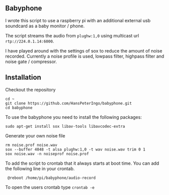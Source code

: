 Babyphone
---------------

I wrote this script to use a raspberry pi with an additional external usb soundcard as a baby monitor / phone.

The script streams the audio from `plughw:1,0` using multicast url `rtp://224.0.1.14:6000`.

I have played around with the settings of sox to reduce the amount of noise recorded. Currently a noise profile is used, lowpass filter, highpass filter and noise gate / compressor. 

Installation
---------------

Checkout the repository
    
    cd ~
    git clone https://github.com/HansPeterIngo/babyphone.git
    cd babyphone

To use the babyphone you need to install the following packages:

    sudo apt-get install sox libav-tools libavcodec-extra

Generate your own noise file

    rm noise.prof noise.wav
    sox --buffer 4048 -t alsa plughw:1,0 -t wav noise.wav trim 0 1
    sox noise.wav -n noiseprof noise.prof

To add the script to crontab that it always starts at boot time. You can add the following line in your crontab.

     @reboot /home/pi/babyphone/audio-record

To open the users crontab type `crontab -e`

